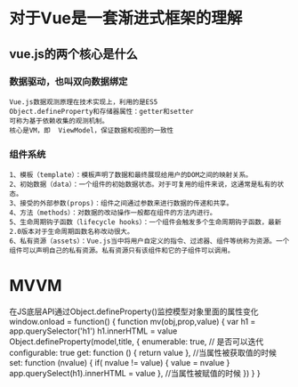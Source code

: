 # 对于Vue是一套渐进式框架的理解
## vue.js的两个核心是什么
### 数据驱动，也叫双向数据绑定  
    Vue.js数据观测原理在技术实现上，利用的是ES5
    Object.defineProperty和存储器属性：getter和setter
    可称为基于依赖收集的观测机制。  
    核心是VM，即  ViewModel，保证数据和视图的一致性
### 组件系统
    1、模板（template）：模板声明了数据和最终展现给用户的DOM之间的映射关系。
    2、初始数据（data）：一个组件的初始数据状态。对于可复用的组件来说，这通常是私有的状态。
    3、接受的外部参数(props)：组件之间通过参数来进行数据的传递和共享。
    4、方法（methods）：对数据的改动操作一般都在组件的方法内进行。
    5、生命周期钩子函数（lifecycle hooks）：一个组件会触发多个生命周期钩子函数，最新2.0版本对于生命周期函数名称改动很大。
    6、私有资源（assets）：Vue.js当中将用户自定义的指令、过滤器、组件等统称为资源。一个组件可以声明自己的私有资源。私有资源只有该组件和它的子组件可以调用。
# MVVM
在JS底层API通过Object.defineProperty()监控模型对象里面的属性变化  
window.onload = function() {
  function mv(obj,prop,value) {
      var h1 = app.querySelector('h1')
      h1.innerHTML = value
      Object.defineProperty(model,title, {
        enumerable: true, // 是否可以迭代
        configurable: true 
        get: function () {
          return value
        }, //当属性被获取值的时候
        set: function (nvalue) {
          if( nvalue != value) {
            value = nvalue
          }
          app.querySelect(h1).innerHTML = value
        }, //当属性被赋值的时候
    }) 
  }
}
 